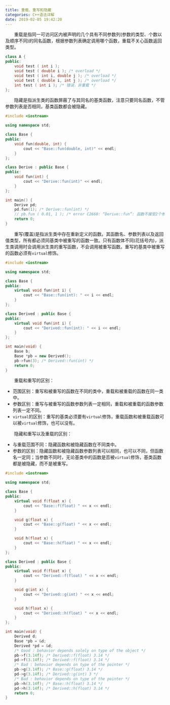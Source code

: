 ```yaml
---
title: 重载、重写和隐藏
categories: C++语法详解
date: 2019-02-05 19:42:20
---
```

&emsp;&emsp;重载是指同一可访问区内被声明的几个具有不同参数列(参数的类型、个数以及顺序不同)的同名函数，根据参数列表确定调用哪个函数，重载不关心函数返回类型。<!--more-->

``` cpp
class A {
public:
    void test ( int i );
    void test ( double i ); /* overload */
    void test ( int i, double j ); /* overload */
    void test ( double i, int j ); /* overload */
    int test ( int i ); /* 错误，非重载 */
};
```

&emsp;&emsp;隐藏是指派生类的函数屏蔽了与其同名的基类函数，注意只要同名函数，不管参数列表是否相同，基类函数都会被隐藏。

``` cpp
#include <iostream>

using namespace std;

class Base {
public:
    void fun(double, int) {
        cout << "Base::fun(double, int)" << endl;
    }
};

class Derive : public Base {
public:
    void fun(int) {
        cout << "Derive::fun(int)" << endl;
    }
};

int main() {
    Derive pd;
    pd.fun(1); /* Derive::fun(int) */
    // pb.fun ( 0.01, 1 ); /* error C2660: “Derive::fun”: 函数不接受2个参数 */
    return 0;
}
```

&emsp;&emsp;重写(覆盖)是指派生类中存在重新定义的函数。其函数名、参数列表以及返回值类型，所有都必须同基类中被重写的函数一致。只有函数体不同(花括号内)，派生类调用时会调用派生类的重写函数，不会调用被重写函数。重写的基类中被重写的函数必须有`virtual`修饰。

``` cpp
#include <iostream>

using namespace std;

class Base {
public:
    virtual void fun(int i) {
        cout << "Base::fun(int): " << i << endl;
    }
};

class Derived : public Base {
public:
    virtual void fun(int i) {
        cout << "Derived::fun(int): " << i << endl;
    }
};

int main(void) {
    Base b;
    Base *pb = new Derived();
    pb->fun(3); /* Derived::fun(int) */
    return 0;
}
```

&emsp;&emsp;重载和重写的区别：

- 范围区别：重写和被重写的函数在不同的类中，重载和被重载的函数在同一类中。
- 参数区别：重写与被重写的函数参数列表一定相同，重载和被重载的函数参数列表一定不同。
- `virtual`的区别：重写的基类必须要有`virtual`修饰，重载函数和被重载函数可以被`virtual`修饰，也可以没有。

&emsp;&emsp;隐藏和重写以及重载的区别：

- 与重载范围不同：隐藏函数和被隐藏函数在不同类中。
- 参数的区别：隐藏函数和被隐藏函数参数列表可以相同，也可以不同，但函数名一定同；当参数不同时，无论基类中的函数是否被`virtual`修饰，基类函数都是被隐藏，而不是被重写。

``` cpp
#include <iostream>

using namespace std;

class Base {
public:
    virtual void f(float x) {
        cout << "Base::f(float) " << x << endl;
    }

    void g(float x) {
        cout << "Base::g(float) " << x << endl;
    }

    void h(float x) {
        cout << "Base::h(float) " << x << endl;
    }
};

class Derived : public Base {
public:
    virtual void f(float x) {
        cout << "Derived::f(float) " << x << endl;
    }

    void g(int x) {
        cout << "Derived::g(int) " << x << endl;
    }

    void h(float x) {
        cout << "Derived::h(float) " << x << endl;
    }
};

int main(void) {
    Derived d;
    Base *pb = &d;
    Derived *pd = &d;
    /* Good : behavior depends solely on type of the object */
    pb->f(3.14f); /* Derived::f(float) 3.14 */
    pd->f(3.14f); /* Derived::f(float) 3.14 */
    /* Bad : behavior depends on type of the pointer */
    pb->g(3.14f); /* Base::g(float) 3.14 */
    pd->g(3.14f); /* Derived::g(int) 3 */
    /* Bad : behavior depends on type of the pointer */
    pb->h(3.14f); /* Base::h(float) 3.14 */
    pd->h(3.14f); /* Derived::h(float) 3.14 */
    return 0;
}
```